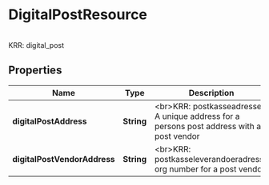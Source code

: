 

# DigitalPostResource

<br>KRR: digital_post

## Properties

| Name | Type | Description | Notes |
|------------ | ------------- | ------------- | -------------|
|**digitalPostAddress** | **String** | &lt;br&gt;KRR: postkasseadresse              A unique address for a persons post address with a post vendor |  [optional] |
|**digitalPostVendorAddress** | **String** | &lt;br&gt;KRR: postkasseleverandoeradresse              org number for a post vendor |  [optional] |



